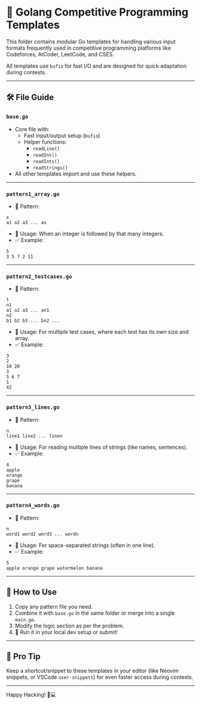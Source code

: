 # 🧩 Golang Competitive Programming Templates

This folder contains modular Go templates for handling various input formats frequently used in competitive programming platforms like Codeforces, AtCoder, LeetCode, and CSES.

All templates use `bufio` for fast I/O and are designed for quick adaptation during contests.

---

## 🛠️ File Guide

### `base.go`
- Core file with:
  - Fast input/output setup (`bufio`)
  - Helper functions:
    - `readLine()`
    - `readInt()`
    - `readInts()`
    - `readStrings()`
- All other templates import and use these helpers.

---

### `pattern1_array.go`
- 📘 Pattern:  
```
x
a1 a2 a3 ... ax
```
- 🧠 Usage: When an integer is followed by that many integers.
- ✅ Example:
```
5 
3 5 7 2 11
```

---

### `pattern2_testcases.go`
- 📘 Pattern:
```
t 
n1 
a1 a2 a3 ... an1 
n2 
b1 b2 b3 ... bn2 ...
```
- 🧠 Usage: For multiple test cases, where each test has its own size and array.
- ✅ Example:
```
3 
2 
10 20 
3 
5 6 7 
1 
42
```

---

### `pattern3_lines.go`
- 📘 Pattern:
```
n 
line1 line2 ... linen
```
- 🧠 Usage: For reading multiple lines of strings (like names, sentences).
- ✅ Example:
```
4 
apple
orange 
grape 
banana
```

---

### `pattern4_words.go`
- 📘 Pattern:
```
n 
word1 word2 word3 ... wordn
```
- 🧠 Usage: For space-separated strings (often in one line).
- ✅ Example:
```
5 
apple orange grape watermelon banana
```

---

## 🧪 How to Use

1. Copy any pattern file you need.
2. Combine it with `base.go` in the same folder or merge into a single `main.go`.
3. Modify the logic section as per the problem.
4. 🚀 Run it in your local dev setup or submit!

---

## 🧡 Pro Tip

Keep a shortcut/snippet to these templates in your editor (like Neovim snippets, or VSCode `user-snippets`) for even faster access during contests.

---

Happy Hacking! 🚀💻
